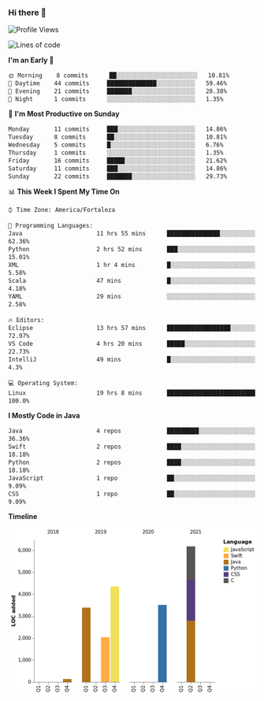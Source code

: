 ### Hi there 👋

<!--
**samuelpsouza/samuelpsouza** is a ✨ _special_ ✨ repository because its `README.md` (this file) appears on your GitHub profile.

Here are some ideas to get you started:

- 🔭 I’m currently working on ...
- 🌱 I’m currently learning ...
- 👯 I’m looking to collaborate on ...
- 🤔 I’m looking for help with ...
- 💬 Ask me about ...
- 📫 How to reach me: ...
- 😄 Pronouns: ...
- ⚡ Fun fact: ...
-->

<!--START_SECTION:waka-->
![Profile Views](http://img.shields.io/badge/Profile%20Views-146-blue)

![Lines of code](https://img.shields.io/badge/From%20Hello%20World%20I%27ve%20Written-19598%20lines%20of%20code-blue)

**I'm an Early 🐤** 

```text
🌞 Morning    8 commits      ██░░░░░░░░░░░░░░░░░░░░░░░   10.81% 
🌆 Daytime    44 commits     ██████████████░░░░░░░░░░░   59.46% 
🌃 Evening    21 commits     ███████░░░░░░░░░░░░░░░░░░   28.38% 
🌙 Night      1 commits      ░░░░░░░░░░░░░░░░░░░░░░░░░   1.35%

```
📅 **I'm Most Productive on Sunday** 

```text
Monday       11 commits     ███░░░░░░░░░░░░░░░░░░░░░░   14.86% 
Tuesday      8 commits      ██░░░░░░░░░░░░░░░░░░░░░░░   10.81% 
Wednesday    5 commits      █░░░░░░░░░░░░░░░░░░░░░░░░   6.76% 
Thursday     1 commits      ░░░░░░░░░░░░░░░░░░░░░░░░░   1.35% 
Friday       16 commits     █████░░░░░░░░░░░░░░░░░░░░   21.62% 
Saturday     11 commits     ███░░░░░░░░░░░░░░░░░░░░░░   14.86% 
Sunday       22 commits     ███████░░░░░░░░░░░░░░░░░░   29.73%

```


📊 **This Week I Spent My Time On** 

```text
⌚︎ Time Zone: America/Fortaleza

💬 Programming Languages: 
Java                     11 hrs 55 mins      ███████████████░░░░░░░░░░   62.36% 
Python                   2 hrs 52 mins       ███░░░░░░░░░░░░░░░░░░░░░░   15.01% 
XML                      1 hr 4 mins         █░░░░░░░░░░░░░░░░░░░░░░░░   5.58% 
Scala                    47 mins             █░░░░░░░░░░░░░░░░░░░░░░░░   4.18% 
YAML                     29 mins             ░░░░░░░░░░░░░░░░░░░░░░░░░   2.58%

🔥 Editors: 
Eclipse                  13 hrs 57 mins      ██████████████████░░░░░░░   72.97% 
VS Code                  4 hrs 20 mins       █████░░░░░░░░░░░░░░░░░░░░   22.73% 
IntelliJ                 49 mins             █░░░░░░░░░░░░░░░░░░░░░░░░   4.3%

💻 Operating System: 
Linux                    19 hrs 8 mins       █████████████████████████   100.0%

```

**I Mostly Code in Java** 

```text
Java                     4 repos             █████████░░░░░░░░░░░░░░░░   36.36% 
Swift                    2 repos             ████░░░░░░░░░░░░░░░░░░░░░   18.18% 
Python                   2 repos             ████░░░░░░░░░░░░░░░░░░░░░   18.18% 
JavaScript               1 repo              ██░░░░░░░░░░░░░░░░░░░░░░░   9.09% 
CSS                      1 repo              ██░░░░░░░░░░░░░░░░░░░░░░░   9.09%

```


**Timeline**

![Chart not found](https://raw.githubusercontent.com/samuelpsouza/samuelpsouza/main/charts/bar_graph.png) 


<!--END_SECTION:waka-->